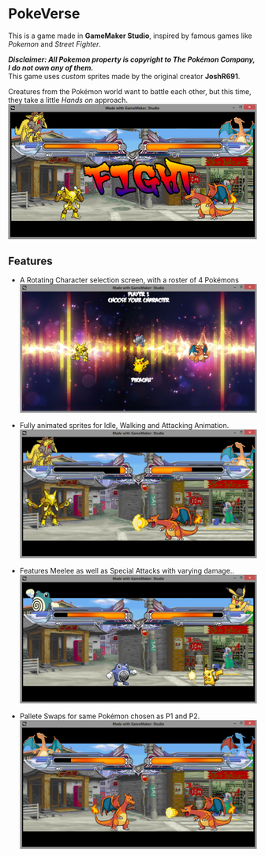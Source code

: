 # PokeVerse

This is a game made in **GameMaker Studio**, inspired by famous games like *Pokemon* and *Street Fighter*.  
  
***Disclaimer: All Pokemon property is copyright to The Pokémon Company, I do not own any of them.***  
This game uses *custom* sprites made by the original creator **JoshR691**.  

Creatures from the Pokémon world want to battle each other, but this time, they take a little *Hands on* approach.  
![The Game](https://github.com/LordZed400/PokeVerse/blob/master/Screenshots/Screenshot-6.png "Actual Game")  

## Features
- A Rotating Character selection screen, with a roster of 4 Pokémons  
![The Game](https://github.com/LordZed400/PokeVerse/blob/master/Screenshots/Screenshot-3.png "Character Selection")  

- Fully animated sprites for Idle, Walking and Attacking Animation.  
![Character Selection Screen](https://github.com/LordZed400/PokeVerse/blob/master/Screenshots/Screenshot-8.png "Battle 1")  

- Features Meelee as well as Special Attacks with varying damage..  
![The Game](https://github.com/LordZed400/PokeVerse/blob/master/Screenshots/Screenshot-9.png "Battle 2")  

- Pallete Swaps for same Pokémon chosen as P1 and P2.  
![The Game](https://github.com/LordZed400/PokeVerse/blob/master/Screenshots/Screenshot-10.png "Battle 3")  



